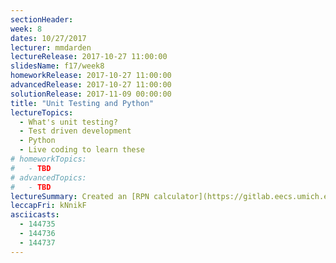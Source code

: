 ```yaml
---
sectionHeader:
week: 8
dates: 10/27/2017
lecturer: mmdarden
lectureRelease: 2017-10-27 11:00:00
slidesName: f17/week8
homeworkRelease: 2017-10-27 11:00:00
advancedRelease: 2017-10-27 11:00:00
solutionRelease: 2017-11-09 00:00:00
title: "Unit Testing and Python"
lectureTopics:
  - What's unit testing?
  - Test driven development
  - Python
  - Live coding to learn these
# homeworkTopics:
#   - TBD
# advancedTopics:
#   - TBD
lectureSummary: Created an [RPN calculator](https://gitlab.eecs.umich.edu/c4cs/rpn) in Python.
leccapFri: kNnikF
asciicasts:
  - 144735
  - 144736
  - 144737
---
```

